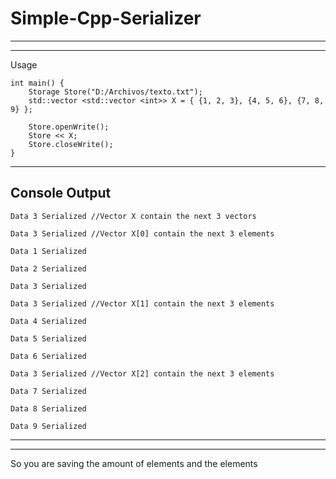# Simple-Cpp-Serializer

---------------------------------------------------------------
---------------------------------------------------------------

Usage
```
int main() {
	Storage Store("D:/Archivos/texto.txt");
	std::vector <std::vector <int>> X = { {1, 2, 3}, {4, 5, 6}, {7, 8, 9} };

	Store.openWrite();
	Store << X;
	Store.closeWrite();
}
```

---------------------------------------------------------------

Console Output
-

`Data 3 Serialized //Vector X contain the next 3 vectors`

`Data 3 Serialized //Vector X[0] contain the next 3 elements`

`Data 1 Serialized`

`Data 2 Serialized`

`Data 3 Serialized`

`Data 3 Serialized //Vector X[1] contain the next 3 elements`

`Data 4 Serialized`

`Data 5 Serialized`

`Data 6 Serialized`

`Data 3 Serialized //Vector X[2] contain the next 3 elements`

`Data 7 Serialized`

`Data 8 Serialized`

`Data 9 Serialized`

---------------------------------------------------------------
---------------------------------------------------------------

So you are saving the amount of elements and the elements
